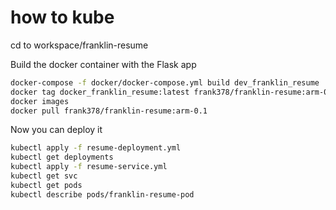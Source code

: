 # how to kube

cd to workspace/franklin-resume

Build the docker container with the Flask app

```bash
docker-compose -f docker/docker-compose.yml build dev_franklin_resume
docker tag docker_franklin_resume:latest frank378/franklin-resume:arm-0.1
docker images
docker pull frank378/franklin-resume:arm-0.1
```

Now you can deploy it

```bash
kubectl apply -f resume-deployment.yml
kubectl get deployments
kubectl apply -f resume-service.yml
kubectl get svc
kubectl get pods
kubectl describe pods/franklin-resume-pod
```
